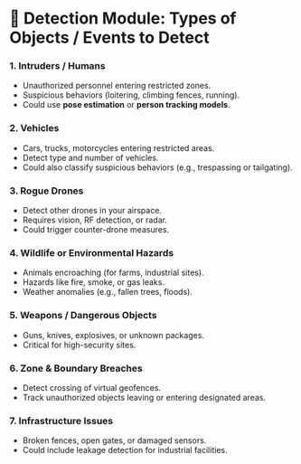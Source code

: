 

# 🎯 Detection Module: Types of Objects / Events to Detect

### 1. **Intruders / Humans**

* Unauthorized personnel entering restricted zones.
* Suspicious behaviors (loitering, climbing fences, running).
* Could use **pose estimation** or **person tracking models**.

### 2. **Vehicles**

* Cars, trucks, motorcycles entering restricted areas.
* Detect type and number of vehicles.
* Could also classify suspicious behaviors (e.g., trespassing or tailgating).

### 3. **Rogue Drones**

* Detect other drones in your airspace.
* Requires vision, RF detection, or radar.
* Could trigger counter-drone measures.

### 4. **Wildlife or Environmental Hazards**

* Animals encroaching (for farms, industrial sites).
* Hazards like fire, smoke, or gas leaks.
* Weather anomalies (e.g., fallen trees, floods).

### 5. **Weapons / Dangerous Objects**

* Guns, knives, explosives, or unknown packages.
* Critical for high-security sites.

### 6. **Zone & Boundary Breaches**

* Detect crossing of virtual geofences.
* Track unauthorized objects leaving or entering designated areas.

### 7. **Infrastructure Issues**

* Broken fences, open gates, or damaged sensors.
* Could include leakage detection for industrial facilities.


